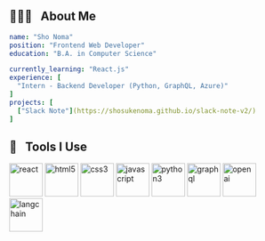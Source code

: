 <!-- ### Hi there 👋 -->

<!--
**shosukenoma/shosukenoma** is a ✨ _special_ ✨ repository because its `README.md` (this file) appears on your GitHub profile.

Here are some ideas to get you started:

- 🔭 I’m currently working on ...
- 🌱 I’m currently learning ...
- 👯 I’m looking to collaborate on ...
- 🤔 I’m looking for help with ...
- 💬 Ask me about ...
- 📫 How to reach me: ...
- 😄 Pronouns: ...
- ⚡ Fun fact: ...
-->

<h2> 🧑🏻‍💻 &nbsp; About Me </h2>

```yaml
name: "Sho Noma"
position: "Frontend Web Developer"
education: "B.A. in Computer Science"

currently_learning: "React.js"
experience: [
  "Intern - Backend Developer (Python, GraphQL, Azure)"
]
projects: [
  ["Slack Note"](https://shosukenoma.github.io/slack-note-v2/)
]
```

<h2> 🚀 &nbsp; Tools I Use</h2>
<p align="left">
  <img src="https://cdn.jsdelivr.net/gh/devicons/devicon/icons/react/react-original.svg" alt="react" width="60" height="60"/>
  <img src="https://cdn.jsdelivr.net/gh/devicons/devicon/icons/html5/html5-original.svg" alt="html5" width="60" height="60"/>
  <img src="https://cdn.jsdelivr.net/gh/devicons/devicon/icons/css3/css3-original.svg" alt="css3" width="60" height="60"/>
  <img src="https://cdn.jsdelivr.net/gh/devicons/devicon/icons/javascript/javascript-original.svg" alt="javascript" width="60" height="60"/>
<!--   <img src="https://cdn.jsdelivr.net/gh/devicons/devicon/icons/tailwindcss/tailwindcss-plain.svg" alt="tailwindcss" width="60" height="60"/> -->
  <img src="https://cdn.jsdelivr.net/gh/devicons/devicon/icons/python/python-original.svg" alt="python3" width="60" height="60"/>
  <img src="https://cdn.jsdelivr.net/gh/devicons/devicon/icons/graphql/graphql-plain.svg" alt="graphql" width="60" height="60"/>
  <img src="https://upload.wikimedia.org/wikipedia/commons/0/04/ChatGPT_logo.svg" alt="openai" width="60" height="60"/>
  <img src="https://cdn-ak.f.st-hatena.com/images/fotolife/B/BioErrorLog/20230501/20230501140046.png" alt="langchain" width="60" height="60"/>
</p>

